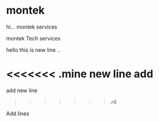 # montek
hi...
montek services

montek Tech services

hello this is new line ..

<<<<<<< .mine
new line add
=======
add new line


>>>>>>> .r6

Add lines

